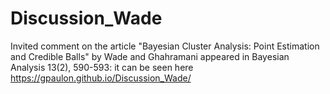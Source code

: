 # Discussion_Wade
Invited comment on the article "Bayesian Cluster Analysis: Point Estimation and Credible Balls" by Wade and Ghahramani appeared in Bayesian Analysis 13(2), 590-593: it can be seen here https://gpaulon.github.io/Discussion_Wade/
